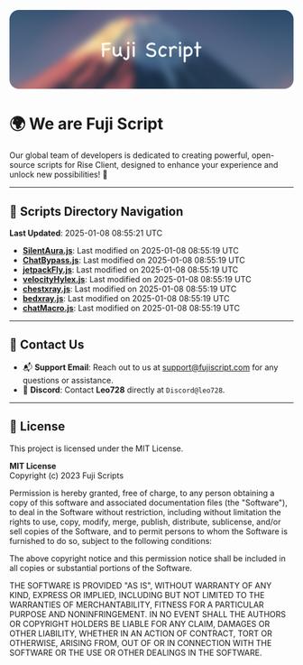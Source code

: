 ![Banner](.github/b.webp)

# 🌍 **We are Fuji Script**

Our global team of developers is dedicated to creating powerful, open-source scripts for Rise Client, designed to enhance your experience and unlock new possibilities! 🌟

---
<!-- SCRIPTS_NAVIGATION_START -->
## 📂 **Scripts Directory Navigation**

**Last Updated**: 2025-01-08 08:55:21 UTC

- **[SilentAura.js](scripts/SilentAura.js)**: Last modified on 2025-01-08 08:55:19 UTC
- **[ChatBypass.js](scripts/ChatBypass.js)**: Last modified on 2025-01-08 08:55:19 UTC
- **[jetpackFly.js](scripts/jetpackFly.js)**: Last modified on 2025-01-08 08:55:19 UTC
- **[velocityHylex.js](scripts/velocityHylex.js)**: Last modified on 2025-01-08 08:55:19 UTC
- **[chestxray.js](scripts/chestxray.js)**: Last modified on 2025-01-08 08:55:19 UTC
- **[bedxray.js](scripts/bedxray.js)**: Last modified on 2025-01-08 08:55:19 UTC
- **[chatMacro.js](scripts/chatMacro.js)**: Last modified on 2025-01-08 08:55:19 UTC

<!-- SCRIPTS_NAVIGATION_END -->

---

## 💬 **Contact Us**  
- 📬 **Support Email**: Reach out to us at [support@fujiscript.com](mailto:support@fujiscript.com) for any questions or assistance.  
- 💬 **Discord**: Contact **Leo728** directly at `Discord@leo728`.

---

## 📜 **License**

This project is licensed under the MIT License.  

**MIT License**  
Copyright (c) 2023 Fuji Scripts  

Permission is hereby granted, free of charge, to any person obtaining a copy of this software and associated documentation files (the "Software"), to deal in the Software without restriction, including without limitation the rights to use, copy, modify, merge, publish, distribute, sublicense, and/or sell copies of the Software, and to permit persons to whom the Software is furnished to do so, subject to the following conditions:  

The above copyright notice and this permission notice shall be included in all copies or substantial portions of the Software.  

THE SOFTWARE IS PROVIDED "AS IS", WITHOUT WARRANTY OF ANY KIND, EXPRESS OR IMPLIED, INCLUDING BUT NOT LIMITED TO THE WARRANTIES OF MERCHANTABILITY, FITNESS FOR A PARTICULAR PURPOSE AND NONINFRINGEMENT. IN NO EVENT SHALL THE AUTHORS OR COPYRIGHT HOLDERS BE LIABLE FOR ANY CLAIM, DAMAGES OR OTHER LIABILITY, WHETHER IN AN ACTION OF CONTRACT, TORT OR OTHERWISE, ARISING FROM, OUT OF OR IN CONNECTION WITH THE SOFTWARE OR THE USE OR OTHER DEALINGS IN THE SOFTWARE.  

